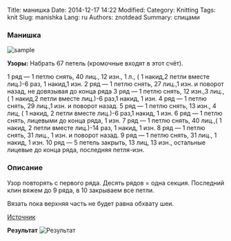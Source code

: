 Title: манишка
Date: 2014-12-17 14:22
Modified: 
Category: Knitting
Tags: knit
Slug: manishka
Lang: ru
Authors: znotdead
Summary: спицами

### Манишка
![sample](static/img/knitting/manishka/sample.jpg)

**Узоры:**
Набрать 67 петель (кромочные входят в этот счёт).

1 ряд — 1 петлю снять, 40 лиц., 12 изн., 1 л., ( 1 накид,2 петли вместе лиц.)-6 раз, 1 накид,1 изн.
2 ряд — 1 петлю снять, 27 лиц.,1 изн. и поворот назад, не довязывая до конца ряда
3 ряд — 1 петлю снять, 12 изн.,3 лиц., ( 1 накид,2 петли вместе лиц.)-6 раз,1 накид, 1 изн.
4 ряд — 1 петлю снять, 29 лиц.,1 изн. и поворот назад.
5 ряд — 1 петлю снять, 13 изн., 4 лиц, ( 1 накид, 2 петли вместе лиц.)-6 раз,1 накид, 1 изн.
6 ряд — 1 петлю снять, лицевыми до конца ряда, 1 изн.
7 ряд — 1 петлю снять, 40 лиц.,( 1 накид, 2 петли вместе лиц.)-14 раз, 1 накид, 1 изн.
8 ряд — 1 петлю снять, 31 лиц., 1 изн. и поворот назад.
9 ряд — 1 петлю снять, 31 лиц., 1 накид, 1 изн.
10 ряд — 5 петель закрыть, 13 лиц, 13 изн., остальные лицевые до конца ряда, последняя петля-изн.

### Описание
Узор повторять с первого ряда. Десять рядов = одна секция.
Последний клин вяжем до 9 ряда, в 10 закрываем все петли.

Вязать пока верхняя часть не будет равна обхвату шеи.

[Источник](http://www.blog-klubok.ru/manishka-dlya-devochki-spicami)

**Результат**
![Результат](static/img/knitting/palto/result.jpg)
